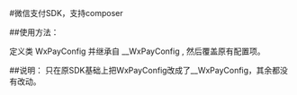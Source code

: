 ﻿#微信支付SDK，支持composer

 ##使用方法：
 
 定义类 WxPayConfig 并继承自 __WxPayConfig , 然后覆盖原有配置项。
 
 ##说明：
 只在原SDK基础上把WxPayConfig改成了__WxPayConfig，其余都没有改动。
 